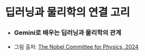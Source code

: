 # 딥러닝과 물리학의 연결 고리  
- ### Gemini로 배우는 딥러닝과 물리학의 관계  
- 그림 출처: [The Nobel Committee for Physics, 2024](https://www.nobelprize.org/uploads/2024/09/advanced-physicsprize2024.pdf)  
